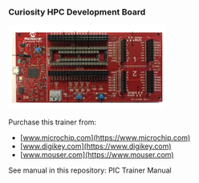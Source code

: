 ### Curiosity HPC Development Board

![Trainer](pic-trainer.png)

Purchase this trainer from:

* [www.microchip.com](https://www.microchip.com)
* [www.digikey.com](https://www.digikey.com)
* [www.mouser.com](https://www.mouser.com)

See manual in this repository: PIC Trainer Manual
